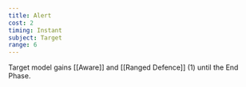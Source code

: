 ```yaml
---
title: Alert
cost: 2
timing: Instant
subject: Target
range: 6
---
```

Target model gains [[Aware]] and [[Ranged Defence]] (1) until the End Phase.